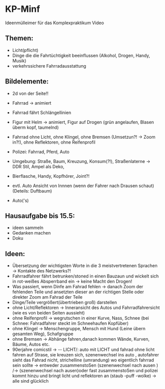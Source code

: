 # KP-Minf
Ideenmülleimer für das Komplexpraktikum Video

## Themen:

- Licht(pflicht)
- Dinge die die Fahrtüchtigkeit beeinflussen (Alkohol, Drogen, Handy, Musik)
- verkehrssichere Fahrradausstattung

## Bildelemente:

- 2d von der Seite!!


- Fahrrad -> animiert
- Fahrrad fährt Schlängellinien
- Figur mit Helm -> animiert, Figur auf Drogen (grün angelaufen, Blasen überm kopf, taumelnd)
- Fahrrad ohne Licht, ohne Klingel, ohne Bremsen (Umsetzun?! -> Zoom in?!), ohne Reflektoren, ohne Reifenprofil
- Polizei: Fahrrad, Pferd, Auto
- Umgebung: Straße, Baum, Kreuzung, Konsum(?!), Straßenlaterne -> DDR Stil, Ampel als Deko, 
- Bierflasche, Handy, Kopfhörer, Joint?!
- evtl. Auto Ansicht von Innnen (wenn der Fahrer nach Drausen schaut)(Deteils: Duftbaum)
- Auto('s)

## Hausaufgabe bis 15.5:
- ideen sammeln 
- Gedanken machen 
- Doku

## Ideen: 

- Übersetzung der wichtigsten Worte in die 3 meistvertretenen Sprachen -> Kontakte des Netzwerks?!
- Fahrradfahrer fährt betrunken/stoned in einen Bauzaun und wickelt sich in rot-weißes Absperrband ein -> keine Macht den Drogen!
- Was passiert, wenn Dinfe am Fahrad fehlen -> danach Zoom der fehlenden Teile und ansetzten dieser an der richtigen Stelle oder direkter Zoom am Fahrad der Teile
- Dinge/Teile vergrößert(übertrieben groß) darstellen
- ohne Licht/Reflektoren -> Inneransicht des Autos und Fahrradfahrersicht (wie es von beiden Seiten aussieht)
- ohne Reifenprofil -> wegrutschen in einer Kurve, Nass, Schnee (bei Schnee: Fahradfahrer steckt im Schneehaufen Kopfüber)
- ohne Klingel -> Menschengruppe, Mensch mit Hund (Leine übern gesamten Weg), Schafgruppe
- ohne Bremsen -> Abhänge fahren,danach kommen Wände, Kurven, Bäume, Autos etc.
- 90erjahre comicstil ->
-- LICHT/: auto mit LICHT und fahrad ohne licht fahren auf Strase, sie kreuzen sich, szenenwechsel ins auto , autofahrer sieht das Fahrad nicht, strichelline (umrandung) wo eigentlich fahrrad sein sollte -> entweder zusammenstoSen (szenenwechsel nach ausen ) /-> (szenenwechsel nach ausen)oder fast zusammenstoSen und polizei kommt hinzu und bringt licht und reflektoren an (staub -puff -wolke) -> alle sind glücklich
